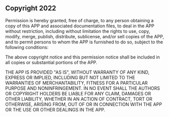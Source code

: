 ## Copyright 2022 

Permission is hereby granted, free of charge, to any person obtaining a copy 
of this APP and associated documentation files, to deal in the APP  
without restriction, including without limitation the rights to use, copy, modify, 
merge, publish, distribute, sublicense, and/or sell copies of the APP, and 
to permit persons to whom the APP is furnished to do so, subject to the following conditions:

The above copyright notice and this permission notice shall be 
included in all copies or substantial portions of the APP.

THE APP IS PROVIDED "AS IS", WITHOUT WARRANTY OF ANY KIND, 
EXPRESS OR IMPLIED, INCLUDING BUT NOT LIMITED TO THE WARRANTIES OF 
MERCHANTABILITY, FITNESS FOR A PARTICULAR PURPOSE AND NONINFRINGEMENT. 
IN NO EVENT SHALL THE AUTHORS OR COPYRIGHT HOLDERS BE LIABLE FOR ANY CLAIM, 
DAMAGES OR OTHER LIABILITY, WHETHER IN AN ACTION OF CONTRACT, TORT OR OTHERWISE, 
ARISING FROM, OUT OF OR IN CONNECTION WITH THE APP OR THE USE OR OTHER DEALINGS IN THE APP.

